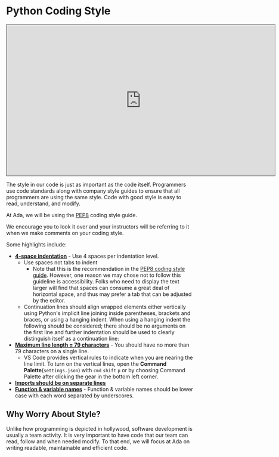 # Python Coding Style

<iframe src="https://adaacademy.hosted.panopto.com/Panopto/Pages/Embed.aspx?id=90f1f6c3-d359-4dc4-960a-acb5001eb0ef&autoplay=false&offerviewer=true&showtitle=true&showbrand=false&start=0&interactivity=all" height="405" width="720" style="border: 1px solid #464646;" allowfullscreen allow="autoplay"></iframe>

The style in our code is just as important as the code itself. Programmers use code standards along with company style guides to ensure that all programmers are using the same style. Code with good style is easy to read, understand, and modify.

At Ada, we will be using the [PEP8](https://www.python.org/dev/peps/pep-0008/) coding style guide. 

We encourage you to look it over and your instructors will be referring to it when we make comments on your coding style.

Some highlights include:

* **[4-space indentation](https://www.python.org/dev/peps/pep-0008/#id17)** - Use 4 spaces per indentation level.
  * Use spaces not tabs to indent
    * Note that this is the recommendation in the [PEP8 coding style guide](https://peps.python.org/pep-0008/#tabs-or-spaces). However, one reason we may chose not to follow this guideline is accessibility. Folks who need to display the text larger will find that spaces can consume a great deal of horizontal space, and thus may prefer a tab that can be adjusted by the editor.
  * Continuation lines should align wrapped elements either vertically using Python's implicit line joining inside parentheses, brackets and braces, or using a hanging indent. When using a hanging indent the following should be considered; there should be no arguments on the first line and further indentation should be used to clearly distinguish itself as a continuation line:
* **[Maximum line length = 79 characters](https://www.python.org/dev/peps/pep-0008/#id19)**  - You should have no more than 79 characters on a single line.
  * VS Code provides vertical rules to indicate when you are nearing the line limit. To turn on the vertical lines, open the **Command Palette**(`settings.json`) with `cmd` `shift` `p` or by choosing Command Palette after clicking the gear in the bottom left corner. 
* **[Imports should be on separate lines](https://www.python.org/dev/peps/pep-0008/#id23)** 
* **[Function & variable names](https://www.python.org/dev/peps/pep-0008/#id45)** - Function & variable names should be lower case with each word separated by underscores.

## Why Worry About Style?

Unlike how programming is depicted in hollywood, software development is usually a team activity.  It is very important to have code that our team can read, follow and when needed modify.  To that end, we will focus at Ada on writing readable, maintainable and efficient code.

